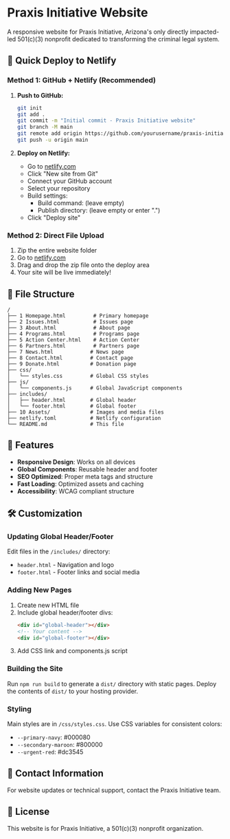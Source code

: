 # Praxis Initiative Website

A responsive website for Praxis Initiative, Arizona's only directly impacted-led 501(c)(3) nonprofit dedicated to transforming the criminal legal system.

## 🚀 Quick Deploy to Netlify

### Method 1: GitHub + Netlify (Recommended)

1. **Push to GitHub:**
   ```bash
   git init
   git add .
   git commit -m "Initial commit - Praxis Initiative website"
   git branch -M main
   git remote add origin https://github.com/yourusername/praxis-initiative-website.git
   git push -u origin main
   ```

2. **Deploy on Netlify:**
   - Go to [netlify.com](https://netlify.com)
   - Click "New site from Git"
   - Connect your GitHub account
   - Select your repository
   - Build settings:
     - Build command: (leave empty)
     - Publish directory: (leave empty or enter ".")
   - Click "Deploy site"

### Method 2: Direct File Upload

1. Zip the entire website folder
2. Go to [netlify.com](https://netlify.com)
3. Drag and drop the zip file onto the deploy area
4. Your site will be live immediately!

## 📁 File Structure

```
/
├── 1 Homepage.html         # Primary homepage
├── 2 Issues.html           # Issues page  
├── 3 About.html            # About page
├── 4 Programs.html         # Programs page
├── 5 Action Center.html    # Action Center
├── 6 Partners.html         # Partners page
├── 7 News.html            # News page
├── 8 Contact.html         # Contact page
├── 9 Donate.html          # Donation page
├── css/
│   └── styles.css         # Global CSS styles
├── js/
│   └── components.js      # Global JavaScript components
├── includes/
│   ├── header.html        # Global header
│   └── footer.html        # Global footer
├── 10 Assets/             # Images and media files
├── netlify.toml           # Netlify configuration
└── README.md              # This file
```

## 🔧 Features

- **Responsive Design**: Works on all devices
- **Global Components**: Reusable header and footer
- **SEO Optimized**: Proper meta tags and structure
- **Fast Loading**: Optimized assets and caching
- **Accessibility**: WCAG compliant structure

## 🛠️ Customization

### Updating Global Header/Footer
Edit files in the `/includes/` directory:
- `header.html` - Navigation and logo
- `footer.html` - Footer links and social media

### Adding New Pages
1. Create new HTML file
2. Include global header/footer divs:
   ```html
   <div id="global-header"></div>
   <!-- Your content -->
   <div id="global-footer"></div>
   ```
3. Add CSS link and components.js script

### Building the Site
Run `npm run build` to generate a `dist/` directory with static pages.
Deploy the contents of `dist/` to your hosting provider.

### Styling
Main styles are in `/css/styles.css`. Use CSS variables for consistent colors:
- `--primary-navy`: #000080
- `--secondary-maroon`: #800000
- `--urgent-red`: #dc3545

## 📧 Contact Information

For website updates or technical support, contact the Praxis Initiative team.

## 📄 License

This website is for Praxis Initiative, a 501(c)(3) nonprofit organization.